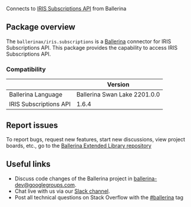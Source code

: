 Connects to [IRIS Subscriptions API](https://www.iriscrm.com/api) from Ballerina

## Package overview
The `ballerinax/iris.subscriptions` is a [Ballerina](https://ballerina.io/) connector for IRIS Subscriptions API.
This package provides the capability to access IRIS Subscriptions API.

### Compatibility
|                               | Version                         |
|-------------------------------|---------------------------------|
| Ballerina Language            | Ballerina Swan Lake 2201.0.0      | 
| IRIS Subscriptions API        | 1.6.4                           |

## Report issues
To report bugs, request new features, start new discussions, view project boards, etc., go to the [Ballerina Extended Library repository](https://github.com/ballerina-platform/ballerina-extended-library)

## Useful links
- Discuss code changes of the Ballerina project in [ballerina-dev@googlegroups.com](mailto:ballerina-dev@googlegroups.com).
- Chat live with us via our [Slack channel](https://ballerina.io/community/slack/).
- Post all technical questions on Stack Overflow with the [#ballerina](https://stackoverflow.com/questions/tagged/ballerina) tag
